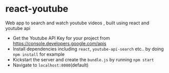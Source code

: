 # react-youtube  
Web app to search and watch youtube videos , built using react and youtube api  
  
* Get the Youtube API Key for your project from https://console.developers.google.com/apis  
* Install dependencies including `react`, `youtube-api-search` etc.. by doing `npm install` for example  
* Kickstart the server and create the `bundle.js` by running `npm start`
* Navigate to `localhost:8080`(default)
